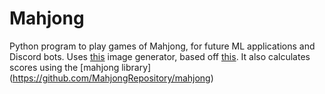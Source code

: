 # Mahjong
Python program to play games of Mahjong, for future ML applications and Discord bots. Uses [this](https://github.com/watterle/majsoul-generator) image generator, based off [this](https://github.com/Neutralization/majsoul-generator). It also calculates scores using the [mahjong library] (https://github.com/MahjongRepository/mahjong)

